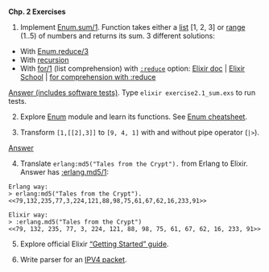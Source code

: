 **Chp. 2 Exercises**

1. Implement [Enum.sum/1](https://hexdocs.pm/elixir/Enum.html#sum/1). Function takes either a [list](2.6_lists.md) [1, 2, 3] or [range](https://hexdocs.pm/elixir/Range.html) (1..5) of numbers and returns its sum. 3 different solutions:
- With [Enum.reduce/3](https://hexdocs.pm/elixir/Enum.html#reduce/3)
- With [recursion](https://www.leighhalliday.com/recursion-in-elixir)
- With [for/1](https://hexdocs.pm/elixir/Kernel.SpecialForms.html#for/1) (list comprehension) with [`:reduce`](https://hexdocs.pm/elixir/Kernel.SpecialForms.html#for/1-the-reduce-option) option: [Elixir doc](https://hexdocs.pm/elixir/comprehensions.html) | [Elixir School](https://elixirschool.com/en/lessons/basics/comprehensions) | [for comprehension with :reduce](https://www.mitchellhanberg.com/the-comprehensive-guide-to-elixirs-for-comprehension/#reduce)

[Answer (includes software tests)](code/exercise2.1_sum.exs). Type `elixir exercise2.1_sum.exs` to run tests.

2.  Explore [Enum](https://hexdocs.pm/elixir/Enum.html#content) module and learn its functions. See [Enum cheatsheet](https://hexdocs.pm/elixir/enum-cheat.html).

3.  Transform `[1,[[2],3]]` to `[9, 4, 1]` with and without pipe operator (`|>`).

[Answer](code/exercise2.3_transform.exs)

4.  Translate `erlang:md5("Tales from the Crypt").` from Erlang to Elixir. Answer has [:erlang.md5/1](https://www.erlang.org/doc/man/erlang#md5-1):
```
Erlang way:
> erlang:md5("Tales from the Crypt").
<<79,132,235,77,3,224,121,88,98,75,61,67,62,16,233,91>>

Elixir way:
> :erlang.md5("Tales from the Crypt")
<<79, 132, 235, 77, 3, 224, 121, 88, 98, 75, 61, 67, 62, 16, 233, 91>>
```

5.  Explore official Elixir [“Getting Started” guide](https://hexdocs.pm/elixir/introduction.html).

6.  Write parser for an [IPV4 packet](https://en.wikipedia.org/wiki/Internet_Protocol_version_4#Packet_structure).
